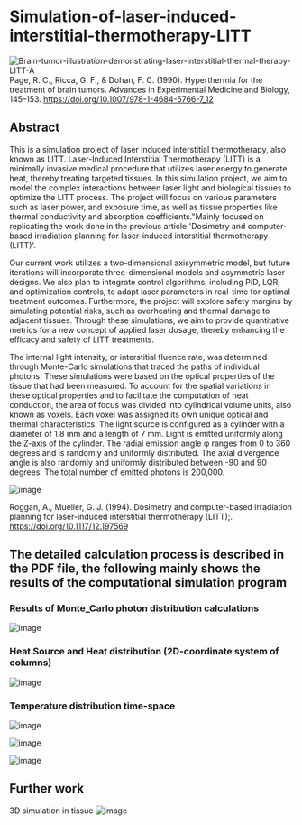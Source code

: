 # Simulation-of-laser-induced-interstitial-thermotherapy-LITT



![Brain-tumor-illustration-demonstrating-laser-interstitial-thermal-therapy-LITT-A](https://github.com/Daiyaoxu/Simulation-of-laser-induced-interstitial-thermotherapy-LITT-/assets/130887176/e3c295ef-08aa-4b85-997d-576697364d02)
Page, R. C., Ricca, G. F., &amp; Dohan, F. C. (1990). Hyperthermia for the treatment of brain tumors. Advances in Experimental Medicine and Biology, 145–153. https://doi.org/10.1007/978-1-4684-5766-7_12 

## Abstract

This is a simulation project of laser induced interstitial thermotherapy, also known as LITT. Laser-Induced Interstitial Thermotherapy (LITT) is a minimally invasive medical procedure that utilizes laser energy to generate heat, thereby treating targeted tissues. In this simulation project, we aim to model the complex interactions between laser light and biological tissues to optimize the LITT process. The project will focus on various parameters such as laser power, and exposure time, as well as tissue properties like thermal conductivity and absorption coefficients."Mainly focused on replicating the work done in the previous article 'Dosimetry and computer-based irradiation planning for laser-induced interstitial thermotherapy (LITT)'.

Our current work utilizes a two-dimensional axisymmetric model, but future iterations will incorporate three-dimensional models and asymmetric laser designs. We also plan to integrate control algorithms, including PID, LQR, and optimization controls, to adapt laser parameters in real-time for optimal treatment outcomes. Furthermore, the project will explore safety margins by simulating potential risks, such as overheating and thermal damage to adjacent tissues. Through these simulations, we aim to provide quantitative metrics for a new concept of applied laser dosage, thereby enhancing the efficacy and safety of LITT treatments.

 The internal light intensity, or interstitial fluence rate, was determined through Monte-Carlo simulations that traced the paths of individual photons. These simulations were based on the optical properties of the tissue that had been measured. To account for the spatial variations in these optical properties and to facilitate the computation of heat conduction, the area of focus was divided into cylindrical volume units, also known as voxels. Each voxel was assigned its own unique optical and thermal characteristics. The light source is configured as a cylinder with a diameter of 1.8 mm and a length of 7 mm. Light is emitted uniformly along the Z-axis of the cylinder. The radial emission angle φ ranges from 0 to 360 degrees and is randomly and uniformly distributed. The axial divergence angle is also randomly and uniformly distributed between -90 and 90 degrees. The total number of emitted photons is 200,000.
 
![image](https://github.com/Daiyaoxu/Simulation-of-laser-induced-interstitial-thermotherapy-LITT-/assets/130887176/0fb4e1a8-653d-416c-b2ec-088a906e8768)

Roggan, A., Mueller, G. J. (1994). Dosimetry and computer-based irradiation planning for laser-induced interstitial thermotherapy (LITT);. https://doi.org/10.1117/12.197569 

## The detailed calculation process is described in the PDF file, the following mainly shows the results of the computational simulation program

### Results of Monte_Carlo photon distribution calculations

![image](https://github.com/Daiyaoxu/Simulation-of-laser-induced-interstitial-thermotherapy-LITT-/assets/130887176/4ebc890a-4e07-4043-87ce-ad25bd71929d)

### Heat Source and Heat distribution (2D-coordinate system of columns)

![image](https://github.com/Daiyaoxu/Simulation-of-laser-induced-interstitial-thermotherapy-LITT-/assets/130887176/8ac808ac-162a-4969-8c82-33e64ae0155b)

###  Temperature distribution time-space

![image](https://github.com/Daiyaoxu/Simulation-of-laser-induced-interstitial-thermotherapy-LITT-/assets/130887176/3bee1a99-16ef-4db2-8fba-4680e2f96a5c)

![image](https://github.com/Daiyaoxu/Simulation-of-laser-induced-interstitial-thermotherapy-LITT-/assets/130887176/beff3957-66d6-49d2-9c5e-29637b878506)

![image](https://github.com/Daiyaoxu/Simulation-of-laser-induced-interstitial-thermotherapy-LITT-/assets/130887176/869749aa-2d37-49e5-b104-bddb41564cc7)


## Further work
3D simulation in tissue
![image](https://github.com/Daiyaoxu/Simulation-of-laser-induced-interstitial-thermotherapy-LITT/assets/130887176/51a834c3-578c-4c89-9019-a4e1b807d69a)

